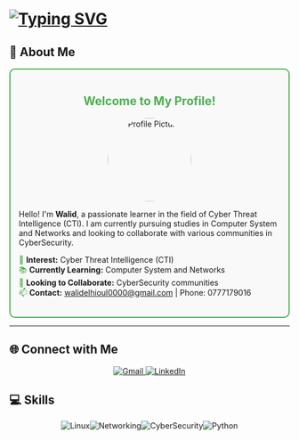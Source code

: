# [![Typing SVG](https://readme-typing-svg.herokuapp.com?font=Fira+Code&pause=1000&color=16F2F7&random=false&width=435&lines=Hi+%F0%9F%91%8B%2C+I'm+Walid+El+Hioul)](https://git.io/typing-svg)



## 👀 About Me

<div style="border: 2px solid #4CAF50; padding: 15px; border-radius: 10px; background-color: #f9f9f9;">
  <h2 style="color: #4CAF50; text-align: center;">Welcome to My Profile!</h2>
  <p style="text-align: center;">
    <img src="https://via.placeholder.com/150" alt="Profile Picture" style="border-radius: 50%; width: 150px; height: 150px;">
  </p>
  <p>Hello! I'm <strong>Walid</strong>, a passionate learner in the field of Cyber Threat Intelligence (CTI). I am currently pursuing studies in Computer System and Networks and looking to collaborate with various communities in CyberSecurity.</p>
  <ul style="list-style-type: none; padding: 0;">
    <li><span style="color: #4CAF50;">🌟</span> <strong>Interest:</strong> Cyber Threat Intelligence (CTI)</li>
    <li><span style="color: #4CAF50;">📚</span> <strong>Currently Learning:</strong> Computer System and Networks</li>
    <li><span style="color: #4CAF50;">🤝</span> <strong>Looking to Collaborate:</strong> CyberSecurity communities</li>
    <li><span style="color: #4CAF50;">📫</span> <strong>Contact:</strong> <a href="mailto:walidelhioul0000@gmail.com">walidelhioul0000@gmail.com</a> | Phone: 0777179016</li>
  </ul>
</div>

---

## 🌐 Connect with Me

<p align="center">
  <a href="mailto:walidelhioul0000@gmail.com">
    <img src="https://img.shields.io/badge/Gmail-D14836?style=for-the-badge&logo=gmail&logoColor=white" alt="Gmail">
  </a>
  <a href="https://www.linkedin.com/">
    <img src="https://img.shields.io/badge/LinkedIn-0A66C2?style=for-the-badge&logo=linkedin&logoColor=white" alt="LinkedIn">
  </a>
</p>

## 💻 Skills

<div style="display: flex; justify-content: center; flex-wrap: wrap;">
  <img src="https://img.shields.io/badge/Linux-FCC624?style=for-the-badge&logo=linux&logoColor=black" alt="Linux">
  <img src="https://img.shields.io/badge/Networking-FF9A00?style=for-the-badge&logo=cisco&logoColor=white" alt="Networking">
  <img src="https://img.shields.io/badge/CyberSecurity-2E7EEA?style=for-the-badge&logo=hackthebox&logoColor=white" alt="CyberSecurity">
  <img src="https://img.shields.io/badge/Python-3776AB?style=for-the-badge&logo=python&logoColor=white" alt="Python">
</div>
